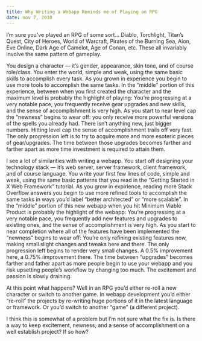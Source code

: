 ```yaml
---
title: Why Writing a Webapp Reminds me of Playing an RPG
date: nov 7, 2010
---
```


I’m sure you’ve played an RPG of some sort… Diablo, Torchlight, Titan’s Quest, City of Heroes, World of Warcraft, Pirates of the Burning Sea, Aion, Eve Online, Dark Age of Camelot, Age of Conan, etc.  These all invariably involve the same pattern of gameplay.

You design a character — it’s gender, appearance, skin tone, and of course role/class.  You enter the world, simple and weak, using the same basic skills to accomplish every task.  As you grown in experience you begin to use more tools to accomplish the same tasks.  In the “middle” portion of this experience, between when you first created the character and the maximum level is probably the highlight of playing:  You’re progressing at a very notable pace, you frequently receive gear upgrades and new skills, and the sense of accomplishment is very high.  As you start to near level cap the “newness” begins to wear off: you only receive more powerful versions of the spells you already had.  There isn’t anything new, just bigger numbers.  Hitting level cap the sense of accomplishment trails off very fast.  The only progression left is to try to acquire more and more esoteric pieces of gear/upgrades.  The time between those upgrades becomes farther and farther apart as more time investment is required to attain them.

I see a lot of similarities with writing a webapp.  You start off designing your technology stack — it’s web server, server framework, client framework, and of course language.  You write your first few lines of code, simple and weak, using the same basic patterns that you read in the “Getting Started in X Web Framework” tutorial.  As you grow in expirience, reading more Stack Overflow answers you begin to use more refined tools to accomplish the same tasks in ways you’d label “better architected” or “more scalable”.  In the “middle” portion of this new webapp when you hit Minimum Viable Product is probably the highlight of the webapp:  You’re progressing at a very notable pace, you frequently add new features and upgrades to existing ones, and the sense of accomplishment is very high.  As you start to near completion where all of the features have been implemented the “newness” begins to wear off:  You’re only refining existing features now, making small slight changes and tweaks here and there.    The only progression left begins to render very small changes.  A 0.5% improvement here, a 0.75% iimprovement there.  The time between “upgrades” becomes farther and father apart as more people begin to use your webapp and you risk upsetting people’s workflow by changing too much.  The excitement and passion is slowly draining.

At this point what happens?  Well in an RPG you’d either re-roll a new character or switch to another game. In webapp development you’d either “re-roll” the projects by re-writing huge portions of it in the latest language or framework.  Or you’d switch to another “game” (a different project).

I think this is somewhat of a problem but I’m not sure what the fix is.  Is there a way to keep excitement, newness, and a sense of accomplishment on a well establish project?  If so how?